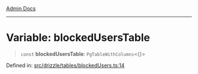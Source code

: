 [Admin Docs](/)

***

# Variable: blockedUsersTable

> `const` **blockedUsersTable**: `PgTableWithColumns`\<\{\}\>

Defined in: [src/drizzle/tables/blockedUsers.ts:14](https://github.com/NishantSinghhhhh/talawa-api/blob/eec373445d0a4b36c011832ad5010e69e112315d/src/drizzle/tables/blockedUsers.ts#L14)
